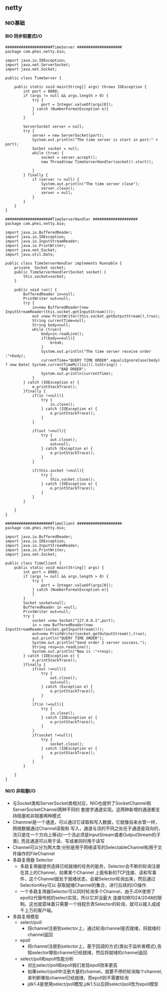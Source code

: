 ## netty
### NIO基础
#### BIO 同步阻塞式I/O
```
#####################TimeServer ####################
package com.phei.netty.bio;

import java.io.IOException;
import java.net.ServerSocket;
import java.net.Socket;

public class TimeServer {

    public static void main(String[] args) throws IOException {
        int port = 8080;
        if (args != null && args.length > 0) {
            try {
                port = Integer.valueOf(args[0]);
            } catch (NumberFormatException e){
            }
        }

        ServerSocket server = null;
        try {
            server = new ServerSocket(port);
            System.out.println("The time server is start in port:" + port);
            Socket socket = null;
            while (true) {
                socket = server.accept();
                new Thread(new TimeServerHandler(socket)).start();

            }
        } finally {
            if (server != null) {
                System.out.println("The time server close");
                server.close();
                server = null;
            }
        }
    }
}

#####################TimeServerHandler ####################
package com.phei.netty.bio;

import java.io.BufferedReader;
import java.io.IOException;
import java.io.InputStreamReader;
import java.io.PrintWriter;
import java.net.Socket;
import java.util.Date;

public class TimeServerHandler implements Runnable {
    private  Socket socket;
    public TimeServerHandler(Socket socket) {
        this.socket=socket;
    }

    public void run() {
        BufferedReader in=null;
        PrintWriter out=null;
        try {
            in=new BufferedReader(new InputStreamReader(this.socket.getInputStream()));
            out =new PrintWriter(this.socket.getOutputStream(),true);
            String currentTime=null;
            String body=null;
            while (true){
                body=in.readLine();
                if(body==null){
                    break;
                }
                System.out.println("The time server receive order :"+body);
                currentTime="QUERY TIME ORDER".equalsIgnoreCase(body) ? new Date( System.currentTimeMillis()).toString() :
                        "BAD ORDER";
                System.out.println(currentTime);
            }
        } catch (IOException e) {
            e.printStackTrace();
        }finally {
            if(in !=null){
                try {
                    in.close();
                } catch (IOException e) {
                    e.printStackTrace();
                }
            }

            if(out !=null){
                try {
                    out.close();
                    out=null;
                } catch (Exception e) {
                    e.printStackTrace();
                }
            }

            if(this.socket !=null){
                try {
                    this.socket.close();
                } catch (IOException e) {
                    e.printStackTrace();
                }
            }
        }

    }
}

#####################TimeClient ####################
package com.phei.netty.bio;

import java.io.BufferedReader;
import java.io.IOException;
import java.io.InputStreamReader;
import java.io.PrintWriter;
import java.net.Socket;

public class TimeClient {
    public static void main(String[] args) {
        int port = 8080;
        if (args != null && args.length > 0) {
            try {
                port = Integer.valueOf(args[0]);
            } catch (NumberFormatException e){
            }
        }
        Socket socket=null;
        BufferedReader in =null;
        PrintWriter out=null;
        try {
            socket =new Socket("127.0.0.1",port);
            in = new BufferedReader(new InputStreamReader(socket.getInputStream()));
            out=new PrintWriter(socket.getOutputStream(),true);
            out.println("QUERY TIME ORDER");
            System.out.println("Send order 2 server success.");
            String resp=in.readLine();
            System.out.println("Now is :"+resp);
        } catch (IOException e) {
            e.printStackTrace();
        }finally {
            if(out !=null){
                try {
                    out.close();
                    out=null;
                } catch (Exception e) {
                    e.printStackTrace();
                }
            }
            if(in !=null){
                try {
                    in.close();
                } catch (IOException e) {
                    e.printStackTrace();
                }
            }
            if(socket !=null){
                try {
                    socket.close();
                } catch (IOException e) {
                    e.printStackTrace();
                }
            }
        }

    }
}
```

#### NI/O 非阻塞I/O
  - 与Socket类和ServerSocket类相对应，NIO也提供了SocketChannel和ServerSocketChannel两种不同的
  套接字通道实现。这两种新增的通道都支持阻塞和非阻塞两种模式
  - Channnel是一个通道，可以通过它读取和写入数据，它就像自来水管一样，网络数据通过Channel读取和
  写入，通道与流的不同之处在于通道是双向的，流只是在一个方向上移动(一个流必须是InputStream或者OutputStream的子类),
  而且通道可以用于读、写或者同时用于读写
  - Channel可以分为两大类:分别是用于网络读写的SelectableChannel和用于文件操作的FileChannel
  - 多路复用器 Selector
    - 多路复用器提供选择已经就绪的任务的能务，Selector会不断的轮询注册在其上的Channel，如果某个Channel
    上面有新的TCP连接、读和写事件，这个Channel就处于就绪状态，会被Selector轮询出来，然后通过SelectionKey可以
    获取就绪Channel的集合，进行后续的I/O操作.
    - 一个多路复用器Selector可以同时轮询多个Channel，由于JDK使用了epoll()代替传统的select实现，所以它并没最大
    连接句柄1024/2048的限制。这也就意味着只需要一个线程负责Selector的轮询，就可以接入成成千上万的客户端。
  - 多路复用模型
    - select/poll
      - 将channel注册到selector上，通过轮询channel是否就绪，将就绪的channel返回
    - epoll
      - 将channel注册到selector上，基于回调的方式(类似于监听者模式),告知selector哪些channel已经就绪，然后将就绪的channel返回
    - select/poll和epoll性能分析
      - 对比select/poll和epoll我们发现epoll效率更高
      - 如果select/poll中注册大量的channel，就要不停的轮询每个channel,来判断哪些channel已经就绪，而epoll则不需要轮询
      - jdk1.4是使用select/poll模型,jdk1.5以后把select/poll改为epoll模型